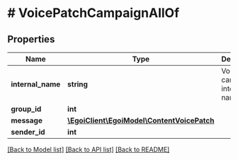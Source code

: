 # # VoicePatchCampaignAllOf

## Properties

Name | Type | Description | Notes
------------ | ------------- | ------------- | -------------
**internal_name** | **string** | Voice campaign internal name | [optional]
**group_id** | **int** |  | [optional]
**message** | [**\EgoiClient\EgoiModel\ContentVoicePatch**](ContentVoicePatch.md) |  | [optional]
**sender_id** | **int** |  | [optional]

[[Back to Model list]](../../README.md#models) [[Back to API list]](../../README.md#endpoints) [[Back to README]](../../README.md)
